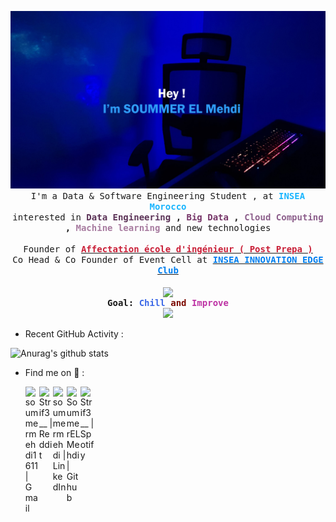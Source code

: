 
<p align="center" >
  <samp>
    <img src="me.jpg" />    
    <br>I'm a Data & Software Engineering Student , at <b><font color="#19B5FE">INSEA Morocco</font></b>
    <br> interested in <b><font color="#5B3256">Data Engineering</font> , <font color="#763568">Big Data</font> , <font color="#8D608C">Cloud Computing</font> , <font color="#A87CA0">Machine learning</font></b> and new technologies</br>
    <br>Founder of <b><a rel="nofollow noopener noreferrer" target="_blank" href="https://www.facebook.com/groups/728003797965249"><font color="#C91F37">Affectation école d'ingénieur ( Post Prepa ) </font></a></b> 
    <br>Co Head & Co Founder of Event Cell at <b><a rel="nofollow noopener noreferrer" target="_blank" href="https://www.facebook.com/InseaIE" ><font color="#007FF">INSEA INNOVATION EDGE Club </font></a></b></br>
    <br>
    <img align="center" width="300px" src="https://external-content.duckduckgo.com/iu/?u=https%3A%2F%2F66.media.tumblr.com%2F6389e4c81e3e2cf5c8d2a69730945352%2F53d179712741a0fb-cc%2Fs540x810%2F6641980954afb2f7ec0b36a2833726c220b03138.gif&f=1&nofb=1" />
   <br>
  <b align="center" width="40px">Goal:  <font color="#3C69E7">Chill</font> <font color="#7C0A02">and </font><font color="#BD33A4">Improve</font> </b>
</samp>
  <br>
  <img src="https://media1.tenor.com/images/56e314a0942498c25768b423245d3f8c/tenor.gif" width="300"/>

</p>

- Recent GitHub Activity :

![Anurag's github stats](https://github-readme-stats.vercel.app/api?username=SoummerELMehdi&show_icons=true&theme=synthwave)

- Find me on 📧 :  
  
  [<img align="left" alt="soummermehdi1611 | Gmail" width="22px" src="https://upload.wikimedia.org/wikipedia/commons/thumb/8/8b/PICOL_icon_Mail.svg/1200px-PICOL_icon_Mail.svg.png" />][Gmail]
  [<img align="left" alt="Strif3__ | Reddit" width="22px" src="https://cdn.freebiesupply.com/logos/large/2x/reddit-2-logo-png-transparent.png" />][Reddit]
  [<img align="left" alt="soummermehdi | LinkedIn" width="22px" src="https://cdn.jsdelivr.net/npm/simple-icons@v3/icons/linkedin.svg" />][linkedin]
  [<img align="left" alt="SoummerELMehdi | Github" width="22px" src="https://cdn.jsdelivr.net/gh/codefresh-io/steps/incubating/github-pr/icon.svg" />][Github]
  [<img align="left" alt="Strif3__ | Spotify" width="22px" src="https://www.impresariat-simmenauer.de/wp-content/themes/simmenauer/img/spotify-black.svg" />][Spotify]


[youtube]: https://youtube.com/codeSTACKr
[Github]: https://github.com/SoummerELMehdi
[linkedin]: https://www.linkedin.com/in/soummermehdi/
[Reddit]: https://www.reddit.com/user/Strif3__
[Gmail]: soummermehdi1611@gmail.com
[Spotify]: https://open.spotify.com/user/26bujl7929zomro4a0klpq3hm
